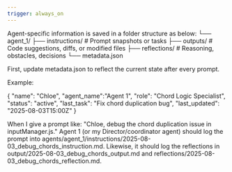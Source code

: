 ```yaml
---
trigger: always_on
---
```


Agent-specific information is saved in a folder structure as below: 
└── agent_1/
    ├── instructions/      # Prompt snapshots or tasks
    ├── outputs/           # Code suggestions, diffs, or modified files
    ├── reflections/       # Reasoning, obstacles, decisions
    └── metadata.json  

First, update metadata.json to reflect the current state after every prompt. 

Example: 

{
  "name": "Chloe",
 "agent_name":"Agent 1",
  "role": "Chord Logic Specialist",
  "status": "active",
  "last_task": "Fix chord duplication bug",
  "last_updated": "2025-08-03T15:00Z"
}


When I give a prompt like:
"Chloe, debug the chord duplication issue in inputManager.js."
Agent 1 (or my Director/coordinator agent) should log the prompt into agents/agent_1/instructions/2025-08-03_debug_chords_instruction.md. Likewise, it should log the reflections in output/2025-08-03_debug_chords_output.md and reflections/2025-08-03_debug_chords_reflection.md.
